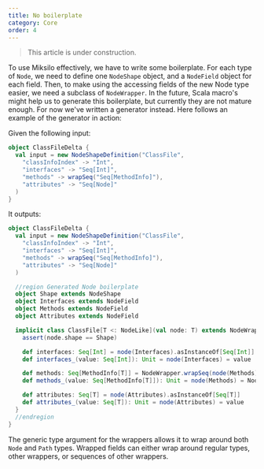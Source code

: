 ```yaml
---
title: No boilerplate
category: Core
order: 4
---
```


> This article is under construction.

To use Miksilo effectively, we have to write some boilerplate. For each type of `Node`, we need to define one `NodeShape` object, and a `NodeField` object for each field. Then, to make using the accessing fields of the new Node type easier, we need a subclass of `NodeWrapper`. In the future, Scala macro's might help us to generate this boilerplate, but currently they are not mature enough. For now we've written a generator instead. Here follows an example of the generator in action:

Given the following input:

```scala
object ClassFileDelta {
  val input = new NodeShapeDefinition("ClassFile",
    "classInfoIndex" -> "Int",
    "interfaces" -> "Seq[Int]",
    "methods" -> wrapSeq("Seq[MethodInfo]"),
    "attributes" -> "Seq[Node]"
  )
}
```
It outputs:

```scala
object ClassFileDelta {
  val input = new NodeShapeDefinition("ClassFile",
    "classInfoIndex" -> "Int",
    "interfaces" -> "Seq[Int]",
    "methods" -> wrapSeq("Seq[MethodInfo]"),
    "attributes" -> "Seq[Node]"
  )

  //region Generated Node boilerplate
  object Shape extends NodeShape
  object Interfaces extends NodeField
  object Methods extends NodeField
  object Attributes extends NodeField

  implicit class ClassFile[T <: NodeLike](val node: T) extends NodeWrapper {
    assert(node.shape == Shape)

    def interfaces: Seq[Int] = node(Interfaces).asInstanceOf[Seq[Int]]
    def interfaces_(value: Seq[Int]): Unit = node(Interfaces) = value

    def methods: Seq[MethodInfo[T]] = NodeWrapper.wrapSeq(node(Methods).asInstanceOf[Seq[T]])
    def methods_(value: Seq[MethodInfo[T]]): Unit = node(Methods) = NodeWrapper.unwrapSeq(value)

    def attributes: Seq[T] = node(Attributes).asInstanceOf[Seq[T]]
    def attributes_(value: Seq[T]): Unit = node(Attributes) = value
  }  
  //endregion
}
```

The generic type argument for the wrappers allows it to wrap around both `Node` and `Path` types. Wrapped fields can either wrap around regular types, other wrappers, or sequences of other wrappers.